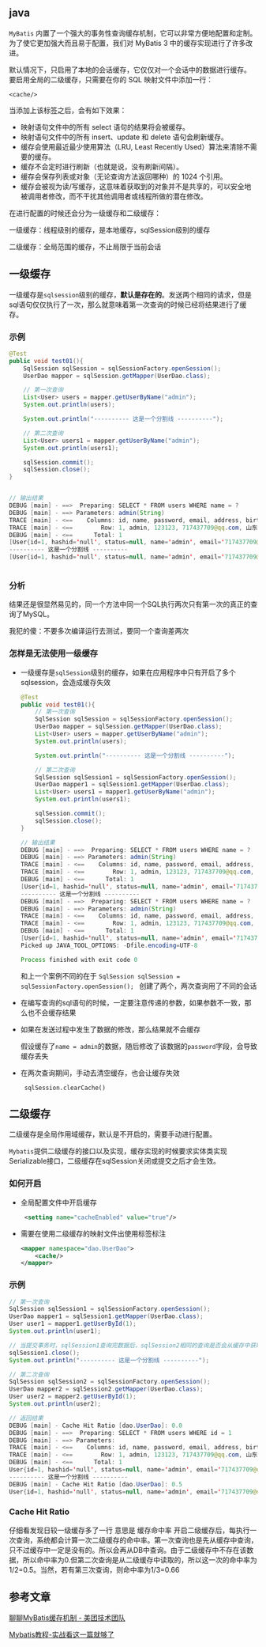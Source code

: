 ## java

`MyBatis` 内置了一个强大的事务性查询缓存机制，它可以非常方便地配置和定制。 为了使它更加强大而且易于配置，我们对 MyBatis 3 中的缓存实现进行了许多改进。

默认情况下，只启用了本地的会话缓存，它仅仅对一个会话中的数据进行缓存。 要启用全局的二级缓存，只需要在你的 SQL 映射文件中添加一行：

```
<cache/>
```

当添加上该标签之后，会有如下效果：

- 映射语句文件中的所有 select 语句的结果将会被缓存。
- 映射语句文件中的所有 insert、update 和 delete 语句会刷新缓存。
- 缓存会使用最近最少使用算法（LRU, Least Recently Used）算法来清除不需要的缓存。
- 缓存不会定时进行刷新（也就是说，没有刷新间隔）。
- 缓存会保存列表或对象（无论查询方法返回哪种）的 1024 个引用。
- 缓存会被视为读/写缓存，这意味着获取到的对象并不是共享的，可以安全地被调用者修改，而不干扰其他调用者或线程所做的潜在修改。

在进行配置的时候还会分为一级缓存和二级缓存：

一级缓存：线程级别的缓存，是本地缓存，sqlSession级别的缓存

二级缓存：全局范围的缓存，不止局限于当前会话

## 一级缓存

一级缓存是`sqlsession`级别的缓存，**默认是存在的**。发送两个相同的请求，但是sql语句仅仅执行了一次，那么就意味着第一次查询的时候已经将结果进行了缓存。

### 示例

```java
@Test
public void test01(){
    SqlSession sqlSession = sqlSessionFactory.openSession();
    UserDao mapper = sqlSession.getMapper(UserDao.class);

    // 第一次查询
    List<User> users = mapper.getUserByName("admin");
    System.out.println(users);

    System.out.println("---------- 这是一个分割线 ----------");

    // 第二次查询
    List<User> users1 = mapper.getUserByName("admin");
    System.out.println(users1);

    sqlSession.commit();
    sqlSession.close();
}


// 输出结果
DEBUG [main] - ==>  Preparing: SELECT * FROM users WHERE name = ? 
DEBUG [main] - ==> Parameters: admin(String)
TRACE [main] - <==    Columns: id, name, password, email, address, birthday
TRACE [main] - <==        Row: 1, admin, 123123, 717437709@qq.com, 山东济宁, 1996-10-14
DEBUG [main] - <==      Total: 1
[User{id=1, hashid='null', status=null, name='admin', email='717437709@qq.com', password='123123', photo='null'}]
---------- 这是一个分割线 ----------
[User{id=1, hashid='null', status=null, name='admin', email='717437709@qq.com', password='123123', photo='null'}]



```



### 分析

结果还是很显然易见的，同一个方法中同一个SQL执行两次只有第一次的真正的查询了MySQL。

我犯的傻：不要多次编译运行去测试，要同一个查询差两次



### 怎样是无法使用一级缓存

- 一级缓存是`sqlSession`级别的缓存，如果在应用程序中只有开启了多个sqlsession，会造成缓存失效

  ```java
  @Test
  public void test01(){
      // 第一次查询
      SqlSession sqlSession = sqlSessionFactory.openSession();
      UserDao mapper = sqlSession.getMapper(UserDao.class);
      List<User> users = mapper.getUserByName("admin");
      System.out.println(users);
  
      System.out.println("---------- 这是一个分割线 ----------");
  
      // 第二次查询
      SqlSession sqlSession1 = sqlSessionFactory.openSession();
      UserDao mapper1 = sqlSession1.getMapper(UserDao.class);
      List<User> users1 = mapper1.getUserByName("admin");
      System.out.println(users1);
  
      sqlSession.commit();
      sqlSession.close();
  }
  
  // 输出结果
  DEBUG [main] - ==>  Preparing: SELECT * FROM users WHERE name = ? 
  DEBUG [main] - ==> Parameters: admin(String)
  TRACE [main] - <==    Columns: id, name, password, email, address, birthday
  TRACE [main] - <==        Row: 1, admin, 123123, 717437709@qq.com, 山东济宁, 1996-10-14
  DEBUG [main] - <==      Total: 1
  [User{id=1, hashid='null', status=null, name='admin', email='717437709@qq.com', password='123123', photo='null'}]
  ---------- 这是一个分割线 ----------
  DEBUG [main] - ==>  Preparing: SELECT * FROM users WHERE name = ? 
  DEBUG [main] - ==> Parameters: admin(String)
  TRACE [main] - <==    Columns: id, name, password, email, address, birthday
  TRACE [main] - <==        Row: 1, admin, 123123, 717437709@qq.com, 山东济宁, 1996-10-14
  DEBUG [main] - <==      Total: 1
  [User{id=1, hashid='null', status=null, name='admin', email='717437709@qq.com', password='123123', photo='null'}]
  Picked up JAVA_TOOL_OPTIONS: -Dfile.encoding=UTF-8
  
  Process finished with exit code 0
  ```

  

  和上一个案例不同的在于  `SqlSession sqlSession = sqlSessionFactory.openSession(); ` 创建了两个，两次查询用了不同的会话

  

- 在编写查询的sql语句的时候，一定要注意传递的参数，如果参数不一致，那么也不会缓存结果



- 如果在发送过程中发生了数据的修改，那么结果就不会缓存

  假设缓存了`name = admin`的数据，随后修改了该数据的`password`字段，会导致缓存丢失

- 在两次查询期间，手动去清空缓存，也会让缓存失效

  ` sqlSession.clearCache()`

  

## 二级缓存

二级缓存是全局作用域缓存，默认是不开启的，需要手动进行配置。

`Mybatis`提供二级缓存的接口以及实现，缓存实现的时候要求实体类实现Serializable接口，二级缓存在sqlSession关闭或提交之后才会生效。

### 如何开启

- 全局配置文件中开启缓存

  ```xml
   <setting name="cacheEnabled" value="true"/>
  ```

- 需要在使用二级缓存的映射文件出使用<cache/>标签标注

  ```xml
  <mapper namespace="dao.UserDao">
      <cache/>
  </mapper>
  ```

### 示例

```java
// 第一次查询
SqlSession sqlSession1 = sqlSessionFactory.openSession();
UserDao mapper1 = sqlSession1.getMapper(UserDao.class);
User user1 = mapper1.getUserById(1);
System.out.println(user1);

// 当提交事务时，sqlSession1查询完数据后，sqlSession2相同的查询是否会从缓存中获取数据。
sqlSession1.close();
System.out.println("---------- 这是一个分割线 ----------");

// 第二次查询
SqlSession sqlSession2 = sqlSessionFactory.openSession();
UserDao mapper2 = sqlSession2.getMapper(UserDao.class);
User user2 = mapper2.getUserById(1);
System.out.println(user2);

// 返回结果
DEBUG [main] - Cache Hit Ratio [dao.UserDao]: 0.0
DEBUG [main] - ==>  Preparing: SELECT * FROM users WHERE id = 1 
DEBUG [main] - ==> Parameters: 
TRACE [main] - <==    Columns: id, name, password, email, address, birthday
TRACE [main] - <==        Row: 1, admin, 123123, 717437709@qq.com, 山东济宁, 1996-10-14
DEBUG [main] - <==      Total: 1
User{id=1, hashid='null', status=null, name='admin', email='717437709@qq.com', password='123123', photo='null'}
---------- 这是一个分割线 ----------
DEBUG [main] - Cache Hit Ratio [dao.UserDao]: 0.5
User{id=1, hashid='null', status=null, name='admin', email='717437709@qq.com', password='123123', photo='null'}
```

###  Cache Hit Ratio 

仔细看发现日较一级缓存多了一行 意思是 缓存命中率
开启二级缓存后，每执行一次查询，系统都会计算一次二级缓存的命中率。第一次查询也是先从缓存中查询，只不过缓存中一定是没有的。所以会再从DB中查询。由于二级缓存中不存在该数据，所以命中率为0.但第二次查询是从二级缓存中读取的，所以这一次的命中率为1/2=0.5。当然，若有第三次查询，则命中率为1/3=0.66



## 参考文章

[聊聊MyBatis缓存机制 - 美团技术团队](https://tech.meituan.com/2018/01/19/mybatis-cache.html)

[Mybatis教程-实战看这一篇就够了](https://blog.csdn.net/hellozpc/article/details/80878563)